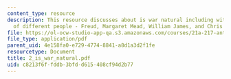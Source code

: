 ```yaml
---
content_type: resource
description: This resource discusses about is war natural including with the view
  of different people - Freud, Margaret Mead, William James, and Chris Hedges.
file: https://ol-ocw-studio-app-qa.s3.amazonaws.com/courses/21a-217-anthropology-of-war-and-peace-fall-2004/c8213f6ffddb3bfdd615408cf94d2b77_2_is_war_natural.pdf
file_type: application/pdf
parent_uid: 4e158fa0-e729-4774-8841-a8d1a3d2f1fe
resourcetype: Document
title: 2_is_war_natural.pdf
uid: c8213f6f-fddb-3bfd-d615-408cf94d2b77
---
```

